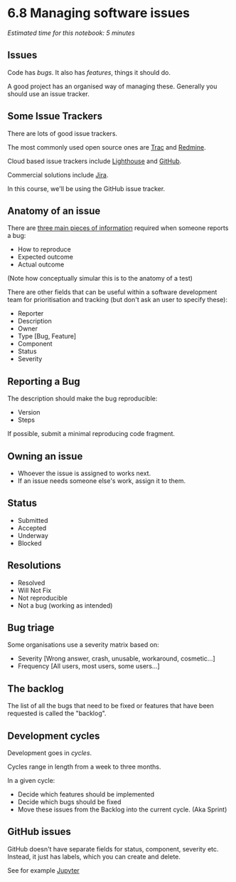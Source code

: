 # 6.8 Managing software issues

*Estimated time for this notebook: 5 minutes*

## Issues

Code has *bugs*. It also has *features*, things it should do.

A good project has an organised way of managing these. Generally you should use an issue tracker.

## Some Issue Trackers

There are lots of good issue trackers.

The most commonly used open source ones are [Trac](http://trac.edgewall.org/) and [Redmine](http://www.redmine.org/).

Cloud based issue trackers include [Lighthouse](http://lighthouseapp.com/) and [GitHub](https://github.com/blog/831-issues-2-0-the-next-generation).

Commercial solutions include [Jira](https://www.atlassian.com/software/jira).

In this course, we'll be using the GitHub issue tracker.

## Anatomy of an issue

There are [three main pieces of information](https://www.joelonsoftware.com/2000/11/08/painless-bug-tracking/) required when someone reports a bug:

* How to reproduce
* Expected outcome
* Actual outcome

(Note how conceptually simular this is to the anatomy of a test)

There are other fields that can be useful within a software development team for prioritisation and tracking (but don't ask an user to specify these):

* Reporter
* Description
* Owner
* Type [Bug, Feature]
* Component
* Status
* Severity

## Reporting a Bug

The description should make the bug reproducible:

* Version
* Steps

If possible, submit a minimal reproducing code fragment.

## Owning an issue

* Whoever the issue is assigned to works next.
* If an issue needs someone else's work, assign it to them.

## Status

* Submitted
* Accepted
* Underway
* Blocked

## Resolutions

* Resolved
* Will Not Fix
* Not reproducible
* Not a bug (working as intended)

## Bug triage

Some organisations use a severity matrix based on:

* Severity [Wrong answer, crash, unusable, workaround, cosmetic...]
* Frequency [All users, most users, some users...]

## The backlog

The list of all the bugs that need to be fixed or
features that have been requested is called the "backlog".

## Development cycles

Development goes in *cycles*.

Cycles range in length from a week to three months.

In a given cycle:

* Decide which features should be implemented
* Decide which bugs should be fixed
* Move these issues from the Backlog into the current cycle. (Aka Sprint)

## GitHub issues

GitHub doesn't have separate fields for status, component, severity etc.
Instead, it just has labels, which you can create and delete.

See for example [Jupyter](https://github.com/jupyter/notebook/issues?labels=bug&page=1&state=open)
